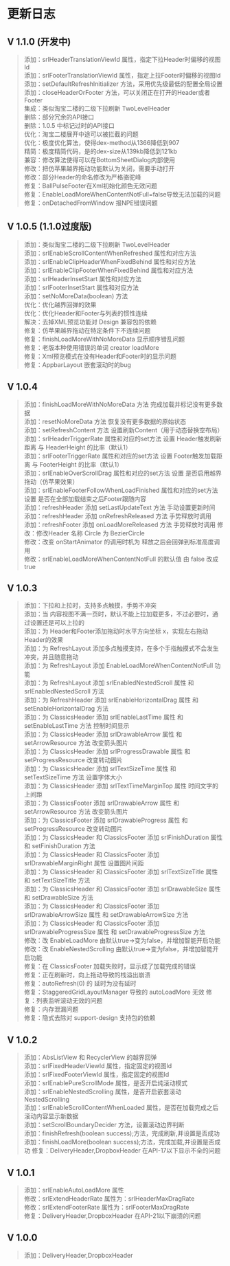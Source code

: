 # 更新日志

## V 1.1.0 (开发中)
>添加：srlHeaderTranslationViewId 属性，指定下拉Header时偏移的视图Id  
>添加：srlFooterTranslationViewId 属性，指定上拉Footer时偏移的视图Id  
>添加：setDefaultRefreshInitializer 方法，采用优先级最低的配置全局设置  
>添加：closeHeaderOrFooter 方法，可以关闭正在打开的Header或者Footer  
>集成：类似淘宝二楼的二级下拉刷新 TwoLevelHeader  
>删除：部分冗余的API接口  
>删除：1.0.5 中标记过时的API接口  
>优化：淘宝二楼展开中途可以被拦截的问题  
>优化：极度优化算法，使得dex-method从1366降低到907  
>精简：极度精简代码，是的dex-size从139kb降低到121kb  
>兼容：修改算法使得可以在BottomSheetDialog内部使用  
>修改：把仿苹果越界拖动功能默认为关闭，需要手动打开  
>修改：部分Header的命名修改为严格骆驼峰  
>修复：BallPulseFooter在Xml初始化颜色无效问题  
>修复：EnableLoadMoreWhenContentNotFull=false导致无法加载的问题  
>修复：onDetachedFromWindow 报NPE错误问题  

## V 1.0.5 (1.1.0过度版)
>添加：类似淘宝二楼的二级下拉刷新 TwoLevelHeader  
>添加：srlEnableScrollContentWhenRefreshed 属性和对应方法  
>添加：srlEnableClipHeaderWhenFixedBehind  属性和对应方法  
>添加：srlEnableClipFooterWhenFixedBehind  属性和对应方法  
>添加：srlHeaderInsetStart 属性和对应方法  
>添加：srlFooterInsetStart 属性和对应方法  
>添加：setNoMoreData(boolean) 方法  
>优化：优化越界回弹的效果  
>优化：优化Header和Footer与列表的惯性连续  
>解决：去掉XML预览功能对 Design 兼容包的依赖  
>修复：仿苹果越界拖动在特定条件下不连续问题  
>修复：finishLoadMoreWithNoMoreData 显示顺序错乱问题  
>修复：老版本种使用错误的单词 creator loadMore  
>修复：Xml预览模式在没有Header和Footer时的显示问题  
>修复：AppbarLayout 嵌套滚动时的bug  

## V 1.0.4
>添加：finishLoadMoreWithNoMoreData 方法 完成加载并标记没有更多数据  
>添加：resetNoMoreData 方法 恢复没有更多数据的原始状态  
>添加：setRefreshContent 方法 设置刷新Content（用于动态替换空布局）  
>添加：srlHeaderTriggerRate 属性和对应的set方法 设置 Header触发刷新距离 与 HeaderHeight 的比率（默认1）  
>添加：srlFooterTriggerRate 属性和对应的set方法 设置 Footer触发加载距离 与 FooterHeight 的比率（默认1）  
>添加：srlEnableOverScrollDrag 属性和对应的set方法 设置 是否启用越界拖动（仿苹果效果）  
>添加：srlEnableFooterFollowWhenLoadFinished 属性和对应的set方法 设置 是否在全部加载结束之后Footer跟随内容  
>添加：refreshHeader 添加 setLastUpdateText 方法 手动设置更新时间  
>添加：refreshHeader 添加 onRefreshReleased 方法 手势释放时调用  
>添加：refreshFooter 添加 onLoadMoreReleased 方法 手势释放时调用
>修改：修改Header 名称 Circle 为 BezierCircle  
>修改：改变 onStartAnimator 的调用时机为 释放之后会回弹到标准高度调用  
>修改：srlEnableLoadMoreWhenContentNotFull 的默认值 由 false 改成 true  


## V 1.0.3
>添加：下拉和上拉时，支持多点触摸，手势不冲突  
>添加：当 内容视图不满一页时，默认不能上拉加载更多，不过必要时，通过设置还是可以上拉的  
>添加：为 Header和Footer添加拖动时水平方向坐标 x，实现左右拖动Header的效果  
>添加：为 RefreshLayout 添加多点触摸支持，在多个手指触摸式不会发生冲突，并且随意拖动  
>添加：为 RefreshLayout 添加 EnableLoadMoreWhenContentNotFull 功能  
>添加：为 RefreshLayout 添加 srlEnabledNestedScroll 属性 和 srlEnabledNestedScroll 方法  
>添加：为 RefreshHeader 添加 srlEnableHorizontalDrag 属性 和 setEnableHorizontalDrag 方法  
>添加：为 ClassicsHeader 添加 srlEnableLastTime 属性 和 setEnableLastTime 方法 控制时间显示  
>添加：为 ClassicsHeader 添加 srlDrawableArrow 属性 和 setArrowResource 方法 改变箭头图片  
>添加：为 ClassicsHeader 添加 srlProgressDrawable 属性 和 setProgressResource 改变转动图片  
>添加：为 ClassicsHeader 添加 srlTextSizeTime 属性 和 setTextSizeTime 方法 设置字体大小  
>添加：为 ClassicsHeader 添加 srlTextTimeMarginTop 属性 时间文字的上间距  
>添加：为 ClassicsFooter 添加 srlDrawableArrow 属性 和 setArrowResource 方法 改变箭头图片  
>添加：为 ClassicsFooter 添加 srlDrawableProgress 属性 和 setProgressResource 改变转动图片  
>添加：为 ClassicsHeader 和 ClassicsFooter 添加 srlFinishDuration 属性 和 setFinishDuration 方法  
>添加：为 ClassicsHeader 和 ClassicsFooter 添加 srlDrawableMarginRight 属性 设置图片间距  
>添加：为 ClassicsHeader 和 ClassicsFooter 添加 srlTextSizeTitle 属性 和 setTextSizeTitle 方法  
>添加：为 ClassicsHeader 和 ClassicsFooter 添加 srlDrawableSize 属性 和 setDrawableSize 方法  
>添加：为 ClassicsHeader 和 ClassicsFooter 添加 srlDrawableArrowSize 属性 和 setDrawableArrowSize 方法  
>添加：为 ClassicsHeader 和 ClassicsFooter 添加 srlDrawableProgressSize 属性 和 setDrawableProgressSize 方法  
>修改：改 EnableLoadMore 由默认true->变为false，并增加智能开启功能  
>修改：改 EnableNestedScrolling 由默认true->变为false，并增加智能开启功能  
>修复：在 ClassicsFooter 加载失败时，显示成了加载完成的错误  
>修复：正在刷新时，向上拖动导致的栈溢出崩溃  
>修复：autoRefresh(0) 的 延时为没有延时  
>修复：StaggeredGridLayoutManager 导致的 autoLoadMore 无效
>修复：列表监听滚动无效的问题  
>修复：内存泄漏问题  
>修复：隐式去除对 support-design 支持包的依赖  

## V 1.0.2
>添加：AbsListView 和 RecyclerView 的越界回弹  
>添加：srlFixedHeaderViewId 属性，指定固定的视图Id  
>添加：srlFixedFooterViewId 属性，指定固定的视图Id  
>添加：srlEnablePureScrollMode 属性，是否开启纯滚动模式  
>添加：srlEnableNestedScrolling 属性，是否开启嵌套滚动NestedScrolling  
>添加：srlEnableScrollContentWhenLoaded 属性，是否在加载完成之后滚动内容显示新数据  
>添加：setScrollBoundaryDecider 方法，设置滚动边界判断  
>添加：finishRefresh(boolean success);方法，完成刷新,并设置是否成功  
>添加：finishLoadMore(boolean success);方法，完成加载,并设置是否成功
>修复：DeliveryHeader,DropboxHeader 在API-17以下显示不全的问题  

## V 1.0.1
>添加：srlEnableAutoLoadMore 属性  
>修改：srlExtendHeaderRate 属性为：srlHeaderMaxDragRate  
>修改：srlExtendFooterRate 属性为：srlFooterMaxDragRate  
>修复：DeliveryHeader,DropboxHeader 在API-21以下崩溃的问题  

## V 1.0.0
>添加：DeliveryHeader,DropboxHeader  
